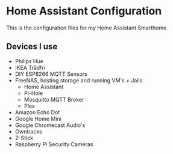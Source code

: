 # Home Assistant Configuration

This is the configuration files for my Home Assistant Smarthome

## Devices I use

- Philips Hue
- IKEA Trådfri
- DIY ESP8266 MQTT Sensors
- FreeNAS, hosting storage and running VM's + Jails
    - Home Assistant
    - Pi-Hole
    - Mosquitto MQTT Broker
    - Plex
- Amazon Echo Dot
- Google Home Mini
- Google Chromecast Audio's
- Owntracks
- Z-Stick
- Raspberry Pi Security Cameras
